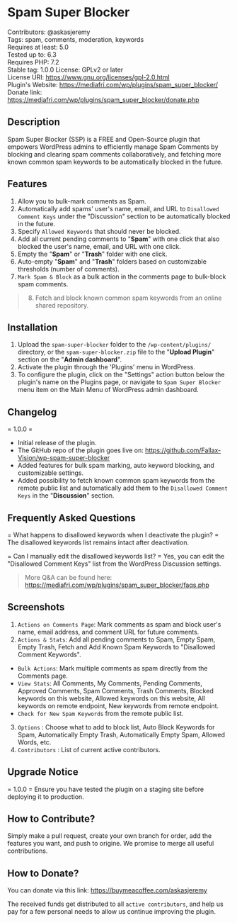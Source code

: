 # Spam Super Blocker
Contributors: @askasjeremy  
Tags: spam, comments, moderation, keywords  
Requires at least: 5.0  
Tested up to: 6.3  
Requires PHP: 7.2  
Stable tag: 1.0.0 
License: GPLv2 or later  
License URI: https://www.gnu.org/licenses/gpl-2.0.html  
Plugin's Website: https://mediafri.com/wp/plugins/spam_super_blocker/
Donate link: https://mediafri.com/wp/plugins/spam_super_blocker/donate.php


## Description
Spam Super Blocker (SSP) is a FREE and Open-Source plugin that empowers WordPress admins to efficiently manage Spam Comments by blocking and clearing spam comments collaboratively, and fetching more known common spam keywords to be automatically blocked in the future.


## Features
1. Allow you to bulk-mark comments as Spam.
2. Automatically add spams' user's name, email, and URL to `Disallowed Comment Keys` under the "Discussion" section to be automatically blocked in the future.
3. Specify `Allowed Keywords` that should never be blocked.
4. Add all current pending comments to "**Spam**" with one click that also blocked the user's name, email, and URL with one click.
5. Empty the "**Spam**" or "**Trash**" folder with one click.
6. Auto-empty "**Spam**" and "**Trash**" folders based on customizable thresholds (number of comments).
7. `Mark Spam & Block` as a bulk action in the comments page to bulk-block spam comments.
>8. Fetch and block known common spam keywords from an online shared repository.

## Installation
1. Upload the `spam-super-blocker` folder to the `/wp-content/plugins/` directory, or the `spam-super-blocker.zip` file to the "**Upload Plugin**" section on the "**Admin dashboard**".
2. Activate the plugin through the 'Plugins' menu in WordPress.
3. To configure the plugin, click on the "Settings" action button below the plugin's name on the Plugins page, or navigate to `Spam Super Blocker` menu item on the Main Menu of WordPress admin dashboard.

## Changelog
= 1.0.0 =
* Initial release of the plugin.
* The GitHub repo of the plugin goes live on: https://github.com/Fallax-Vision/wp-spam-super-blocker
* Added features for bulk spam marking, auto keyword blocking, and customizable settings.
* Added possibility to fetch known common spam keywords from the remote public list and automatically add them to the `Disallowed Comment Keys` in the "**Discussion**" section.

## Frequently Asked Questions
= What happens to disallowed keywords when I deactivate the plugin? =
The disallowed keywords list remains intact after deactivation.

= Can I manually edit the disallowed keywords list? =
Yes, you can edit the "Disallowed Comment Keys" list from the WordPress Discussion settings.

> More Q&A can be found here: https://mediafri.com/wp/plugins/spam_super_blocker/faqs.php

## Screenshots
1. `Actions on Comments Page`: Mark comments as spam and block user's name, email address, and comment URL for future comments.
2. `Actions & Stats`: Add all pending comments to Spam, Empty Spam, Empty Trash, Fetch and Add Known Spam Keywords to "Disallowed Comment Keywords".
- `Bulk Actions`: Mark multiple comments as spam directly from the Comments page.
- `View Stats`: All Comments, My Comments, Pending Comments, Approved Comments, Spam Comments, Trash Comments, Blocked keywords on this website, Allowed keywords on this website, All keywords on remote endpoint, New keywords from remote endpoint.
- `Check for New Spam Keywords` from the remote public list.
3. `Options` : Choose what to add to block list, Auto Block Keywords for Spam, Automatically Empty Trash, Automatically Empty Spam, Allowed Words, etc.
4. `Contributors` : List of current active contributors.

## Upgrade Notice
= 1.0.0 =
Ensure you have tested the plugin on a staging site before deploying it to production.

## How to Contribute?
Simply make a pull request, create your own branch for order, add the features you want, and push to origine. We promise to merge all useful contributions.

## How to Donate?
You can donate via this link: https://buymeacoffee.com/askasjeremy  

The received funds get distributed to all `active contributors`, and help us pay for a few personal needs to allow us continue improving the plugin.